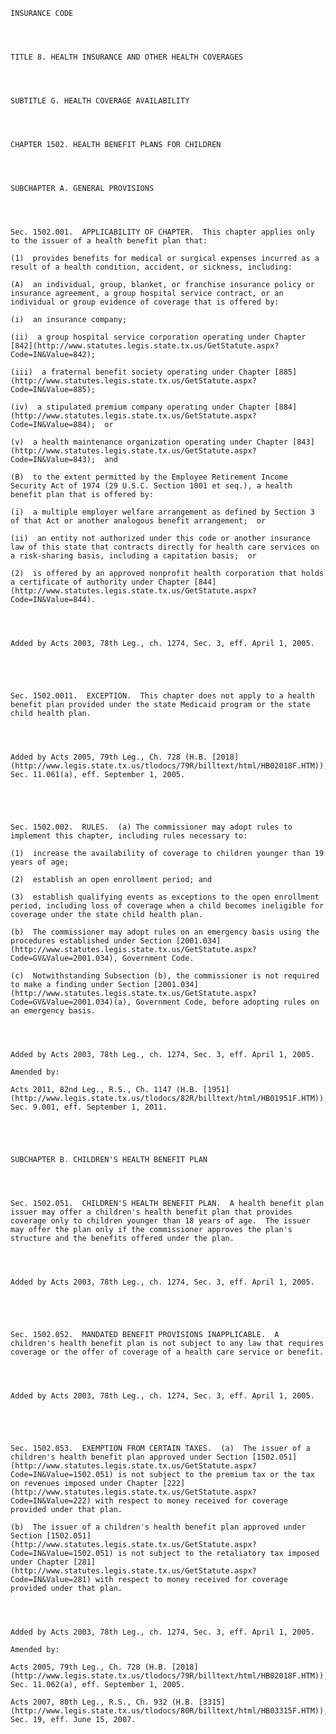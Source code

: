 ﻿
    
    
    	
    					
    
    
    INSURANCE CODE
    
      
    
    
    TITLE 8. HEALTH INSURANCE AND OTHER HEALTH COVERAGES
    
      
    
    
    SUBTITLE G. HEALTH COVERAGE AVAILABILITY
    
      
    
    
    CHAPTER 1502. HEALTH BENEFIT PLANS FOR CHILDREN
    
      
    
    
    SUBCHAPTER A. GENERAL PROVISIONS
    
      
    
    
    Sec. 1502.001.  APPLICABILITY OF CHAPTER.  This chapter applies only to the issuer of a health benefit plan that:
    
    (1)  provides benefits for medical or surgical expenses incurred as a result of a health condition, accident, or sickness, including:
    
    (A)  an individual, group, blanket, or franchise insurance policy or insurance agreement, a group hospital service contract, or an individual or group evidence of coverage that is offered by:
    
    (i)  an insurance company;
    
    (ii)  a group hospital service corporation operating under Chapter [842](http://www.statutes.legis.state.tx.us/GetStatute.aspx?Code=IN&Value=842);
    
    (iii)  a fraternal benefit society operating under Chapter [885](http://www.statutes.legis.state.tx.us/GetStatute.aspx?Code=IN&Value=885);
    
    (iv)  a stipulated premium company operating under Chapter [884](http://www.statutes.legis.state.tx.us/GetStatute.aspx?Code=IN&Value=884);  or
    
    (v)  a health maintenance organization operating under Chapter [843](http://www.statutes.legis.state.tx.us/GetStatute.aspx?Code=IN&Value=843);  and
    
    (B)  to the extent permitted by the Employee Retirement Income Security Act of 1974 (29 U.S.C. Section 1001 et seq.), a health benefit plan that is offered by:
    
    (i)  a multiple employer welfare arrangement as defined by Section 3 of that Act or another analogous benefit arrangement;  or
    
    (ii)  an entity not authorized under this code or another insurance law of this state that contracts directly for health care services on a risk-sharing basis, including a capitation basis;  or
    
    (2)  is offered by an approved nonprofit health corporation that holds a certificate of authority under Chapter [844](http://www.statutes.legis.state.tx.us/GetStatute.aspx?Code=IN&Value=844).
    
    
    
    
    Added by Acts 2003, 78th Leg., ch. 1274, Sec. 3, eff. April 1, 2005.
    
    
    
    
    
    Sec. 1502.0011.  EXCEPTION.  This chapter does not apply to a health benefit plan provided under the state Medicaid program or the state child health plan.
    
    
    
    
    Added by Acts 2005, 79th Leg., Ch. 728 (H.B. [2018](http://www.legis.state.tx.us/tlodocs/79R/billtext/html/HB02018F.HTM)), Sec. 11.061(a), eff. September 1, 2005.
    
    
    
    
    
    Sec. 1502.002.  RULES.  (a) The commissioner may adopt rules to implement this chapter, including rules necessary to:
    
    (1)  increase the availability of coverage to children younger than 19 years of age;
    
    (2)  establish an open enrollment period; and
    
    (3)  establish qualifying events as exceptions to the open enrollment period, including loss of coverage when a child becomes ineligible for coverage under the state child health plan.
    
    (b)  The commissioner may adopt rules on an emergency basis using the procedures established under Section [2001.034](http://www.statutes.legis.state.tx.us/GetStatute.aspx?Code=GV&Value=2001.034), Government Code.
    
    (c)  Notwithstanding Subsection (b), the commissioner is not required to make a finding under Section [2001.034](http://www.statutes.legis.state.tx.us/GetStatute.aspx?Code=GV&Value=2001.034)(a), Government Code, before adopting rules on an emergency basis.
    
    
    
    
    Added by Acts 2003, 78th Leg., ch. 1274, Sec. 3, eff. April 1, 2005.
    
    Amended by: 
    
    Acts 2011, 82nd Leg., R.S., Ch. 1147 (H.B. [1951](http://www.legis.state.tx.us/tlodocs/82R/billtext/html/HB01951F.HTM)), Sec. 9.001, eff. September 1, 2011.
    
    
    
    
    
    SUBCHAPTER B. CHILDREN'S HEALTH BENEFIT PLAN
    
      
    
    
    Sec. 1502.051.  CHILDREN'S HEALTH BENEFIT PLAN.  A health benefit plan issuer may offer a children's health benefit plan that provides coverage only to children younger than 18 years of age.  The issuer may offer the plan only if the commissioner approves the plan's structure and the benefits offered under the plan.
    
    
    
    
    Added by Acts 2003, 78th Leg., ch. 1274, Sec. 3, eff. April 1, 2005.
    
    
    
    
    
    Sec. 1502.052.  MANDATED BENEFIT PROVISIONS INAPPLICABLE.  A children's health benefit plan is not subject to any law that requires coverage or the offer of coverage of a health care service or benefit.
    
    
    
    
    Added by Acts 2003, 78th Leg., ch. 1274, Sec. 3, eff. April 1, 2005.
    
    
    
    
    
    Sec. 1502.053.  EXEMPTION FROM CERTAIN TAXES.  (a)  The issuer of a children's health benefit plan approved under Section [1502.051](http://www.statutes.legis.state.tx.us/GetStatute.aspx?Code=IN&Value=1502.051) is not subject to the premium tax or the tax on revenues imposed under Chapter [222](http://www.statutes.legis.state.tx.us/GetStatute.aspx?Code=IN&Value=222) with respect to money received for coverage provided under that plan.
    
    (b)  The issuer of a children's health benefit plan approved under Section [1502.051](http://www.statutes.legis.state.tx.us/GetStatute.aspx?Code=IN&Value=1502.051) is not subject to the retaliatory tax imposed under Chapter [281](http://www.statutes.legis.state.tx.us/GetStatute.aspx?Code=IN&Value=281) with respect to money received for coverage provided under that plan.
    
    
    
    
    Added by Acts 2003, 78th Leg., ch. 1274, Sec. 3, eff. April 1, 2005.
    
    Amended by: 
    
    Acts 2005, 79th Leg., Ch. 728 (H.B. [2018](http://www.legis.state.tx.us/tlodocs/79R/billtext/html/HB02018F.HTM)), Sec. 11.062(a), eff. September 1, 2005.
    
    Acts 2007, 80th Leg., R.S., Ch. 932 (H.B. [3315](http://www.legis.state.tx.us/tlodocs/80R/billtext/html/HB03315F.HTM)), Sec. 19, eff. June 15, 2007.
    
    
    
    
    				
